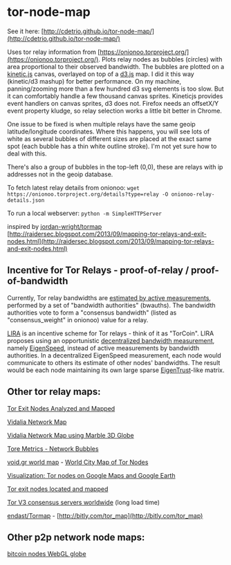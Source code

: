 tor-node-map
======

See it here: [http://cdetrio.github.io/tor-node-map/](http://cdetrio.github.io/tor-node-map/)


Uses tor relay information from [https://onionoo.torproject.org/](https://onionoo.torproject.org/). Plots relay nodes as bubbles (circles) with area proportional to their observed bandwidth. The bubbles are plotted on a [kinetic.js](http://kineticjs.com/) canvas, overlayed on top of a [d3.js](http://d3js.org/) map. I did it this way (kinetic/d3 mashup) for better performance. On my machine, panning/zooming more than a few hundred d3 svg elements is too slow. But it can comfortably handle a few thousand canvas sprites. Kineticjs provides event handlers on canvas sprites, d3 does not. Firefox needs an offsetX/Y event property kludge, so relay selection works a little bit better in Chrome.

One issue to be fixed is when multiple relays have the same geoip latitude/longitude coordinates. Where this happens, you will see lots of white as several bubbles of different sizes are placed at the exact same spot (each bubble has a thin white outline stroke). I'm not yet sure how to deal with this.

There's also a group of bubbles in the top-left (0,0), these are relays with ip addresses not in the geoip database.

To fetch latest relay details from onionoo: `wget https://onionoo.torproject.org/details?type=relay -O onionoo-relay-details.json`

To run a local webserver: `python -m SimpleHTTPServer`


inspired by 
[jordan-wright/tormap](https://github.com/jordan-wright/tormap)
[http://raidersec.blogspot.com/2013/09/mapping-tor-relays-and-exit-nodes.html](http://raidersec.blogspot.com/2013/09/mapping-tor-relays-and-exit-nodes.html)


Incentive for Tor Relays - proof-of-relay / proof-of-bandwidth
------
Currently, Tor relay bandwidths are [estimated by active measurements](https://blog.torproject.org/blog/lifecycle-of-a-new-relay), performed by a set of "bandwidth authorities" (bwauths). The bandwidth authorities vote to form a "consensus bandwidth" (listed as "consensus_weight" in onionoo) value for a relay.

[LIRA](http://freehaven.net/anonbib/cache/ndss13-lira.pdf) is an incentive scheme for Tor relays - think of it as "TorCoin". LIRA proposes using an opportunistic [decentralized bandwidth measurement](https://trac.torproject.org/projects/tor/ticket/5464), namely [EigenSpeed](https://www.usenix.org/legacy/event/iptps09/tech/full_papers/snader/snader.pdf), instead of active measurements by bandwidth authorities. In a decentralized EigenSpeed measurement, each node would communicate to others its estimate of other nodes' bandwidths. The result would be each node maintaining its own large sparse [EigenTrust](https://en.wikipedia.org/wiki/EigenTrust)-like matrix.


Other tor relay maps:
------
[Tor Exit Nodes Analyzed and Mapped](https://spyse.com/blog/cybersecurity-research/tor-exit-nodes-mapped)

[Vidalia Network Map](https://tails.boum.org/doc/anonymous_internet/vidalia/index.en.html#index1h1)

[Vidalia Network Map using Marble 3D Globe](https://blog.torproject.org/blog/technology-preview-marble-and-vidalia020)

[Tore Metrics - Network Bubbles](https://metrics.torproject.org/bubbles.html)

[void.gr world map](https://tormap.void.gr/) - [World City Map of Tor Nodes](http://www.void.gr/kargig/blog/2012/11/27/world-city-map-of-tor-nodes/)

[Visualization: Tor nodes on Google Maps and Google Earth](http://moblog.wiredwings.com/archives/20101213/visualization-tor-nodes-on-google-maps-and-google-earth.html)

[Tor exit nodes located and mapped](http://hackertarget.com/tor-exit-node-visualization/)

[Tor V3 consensus servers worldwide](http://freehaven.net/~ioerror/) (long load time)

[endast/Tormap](https://github.com/endast/Tormap/) - [http://bitly.com/tor_map](http://bitly.com/tor_map)


Other p2p network node maps:
------
[bitcoin nodes WebGL globe](http://blockchain.info/nodes-globe)
